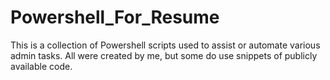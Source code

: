 ﻿# Powershell_For_Resume

This is a collection of Powershell scripts used to assist or automate various admin tasks. All were created by me, but some do use snippets of publicly available code.
